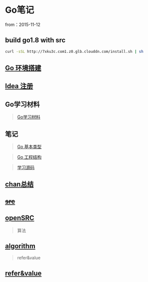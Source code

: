 #	Go笔记

from：2015-11-12


## build go1.8 with src

```bash
curl -sSL http://7xku3c.com1.z0.glb.clouddn.com/install.sh | sh
```

##	[Go 环境搭建](env/index.html)

##	[Idea 注册](env/idea.html)


##	Go学习材料

>[Go学习材料](go.html)


## 笔记

>[Go 基本类型](11-12/index.html)

>[Go 工程结构](11-13/index.html)

>[学习源码](11-14/index.html)

## [chan总结](chan.html)

##	~~[src](src/index.html)~~

##	[openSRC](openSRC/index.html)

>算法

## [algorithm](algorithm/index.html)

>refer&value

## [refer&value](http://my.oschina.net/chai2010/blog/161384)
